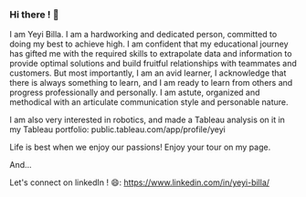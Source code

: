 ### Hi there ! 👋

I am Yeyi Billa. I am a hardworking and dedicated person, committed to doing my best to achieve high. I am confident that my educational journey has gifted me with the required skills to extrapolate data and information to provide optimal solutions and build fruitful relationships with teammates and customers. But most importantly, I am an avid learner, I acknowledge that there is always something to learn, and I am ready to learn from others and progress professionally and personally. I am astute, organized and methodical with an articulate communication style and personable nature.


I am also very interested in robotics, and made a Tableau analysis on it in my Tableau portfolio: public.tableau.com/app/profile/yeyi  

Life is best when we enjoy our passions! Enjoy your tour on my page.

And...

Let's connect on linkedIn ! 😄: https://www.linkedin.com/in/yeyi-billa/ 


<!--
**billay1/billay1** is a ✨ _special_ ✨ repository because its `README.md` (this file) appears on your GitHub profile.

Here are some ideas to get you started:

- 🔭 I’m currently working on ...
- 🌱 I’m currently learning ...
- 👯 I’m looking to collaborate on ...
- 🤔 I’m looking for help with ...
- 💬 Ask me about ...
- 📫 How to reach me: ...
- 😄 Pronouns: ...
- ⚡ Fun fact: ...
-->
